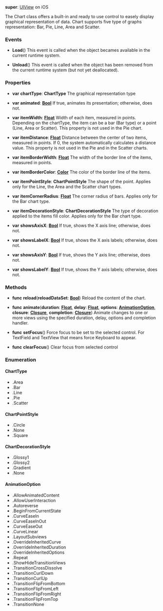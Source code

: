 **super**: [UIView](UIView.md) on iOS

The Chart class offers a built-in and ready to use control to easely display graphical representation of data. Chart supports five type of graphs representation: Bar, Pie, Line, Area and Scatter.

### Events

* **Load**()
This event is called when the object becames available in the current runtime system.

* **Unload**()
This event is called when the object has been removed from the current runtime system (but not yet deallocated).



### Properties

* **var** **chartType**: **ChartType**
The graphical representation type

* **var** **animated**: **[Bool](../gravity/types.md)**
If true, animates its presentation; otherwise, does not.

* **var** **itemWidth**: **[Float](../gravity/types.md)**
Width of each item, measured in points. Depending on the chartType, the item can be a bar (Bar type) or a point (Line, Area or Scatter). This property is not used in the Pie chart.

* **var** **itemDistance**: **[Float](../gravity/types.md)**
Distance between the center of two items, measured in points. If 0, the system automatically calculates a distance value. This property is not used in the Pie and in the Scatter charts.

* **var** **itemBorderWidth**: **[Float](../gravity/types.md)**
The width of the border line of the items, measured in points.

* **var** **itemBorderColor**: **[Color](color.md)**
The color of the border line of the items.

* **var** **itemPointStyle**: **ChartPointStyle**
The shape of the point. Applies only for the Line, the Area and the Scatter chart types.

* **var** **itemCornerRadius**: **[Float](../gravity/types.md)**
The corner radius of bars. Applies only for the Bar chart type.

* **var** **itemDecorationStyle**: **ChartDecorationStyle**
The type of decoration applied to the items fill color. Applies only for the Bar chart type.

* **var** **showsAxisX**: **[Bool](../gravity/types.md)**
If true, shows the X axis line; otherwise, does not.

* **var** **showsLabelX**: **[Bool](../gravity/types.md)**
If true, shows the X axis labels; otherwise, does not.

* **var** **showsAxisY**: **[Bool](../gravity/types.md)**
If true, shows the Y axis line; otherwise, does not.

* **var** **showsLabelY**: **[Bool](../gravity/types.md)**
If true, shows the Y axis labels; otherwise, does not.



### Methods

* **func** **reload**(**reloadDataSet**: <strong>[Bool](../gravity/types.md)</strong>)
Reload the content of the chart.

* **func** **animate**(**duration**: <strong>[Float](../gravity/types.md)</strong>, **delay**: <strong>[Float](../gravity/types.md)</strong>, **options**: <strong><a href="#_enum_AnimationOption">AnimationOption</a></strong>, **closure**: <strong>[Closure](../gravity/closures.md)</strong>, **completion**: <strong>[Closure](../gravity/closures.md)</strong>)
Animate changes to one or more views using the specified duration, delay, options and completion handler.

* **func** **setFocus**()
Force focus to be set to the selected control. For TextField and TextView that means force Keyboard to appear.

* **func** **clearFocus**()
Clear focus from selected control





### Enumeration

#### ChartType
 * .Area
 * .Bar
 * .Line
 * .Pie
 * .Scatter

#### ChartPointStyle
 * .Circle
 * .None
 * .Square

#### ChartDecorationStyle
 * .Glossy1
 * .Glossy2
 * .Gradient
 * .None

#### AnimationOption
 * .AllowAnimatedContent
 * .AllowUserInteraction
 * .Autoreverse
 * .BeginFromCurrentState
 * .CurveEaseIn
 * .CurveEaseInOut
 * .CurveEaseOut
 * .CurveLinear
 * .LayoutSubviews
 * .OverrideInheritedCurve
 * .OverrideInheritedDuration
 * .OverrideInheritedOptions
 * .Repeat
 * .ShowHideTransitionViews
 * .TransitionCrossDissolve
 * .TransitionCurlDown
 * .TransitionCurlUp
 * .TransitionFlipFromBottom
 * .TransitionFlipFromLeft
 * .TransitionFlipFromRight
 * .TransitionFlipFromTop
 * .TransitionNone



